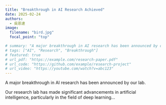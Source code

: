 ```yaml
---
title: "Breakthrough in AI Research Achieved"
date: 2025-02-24
authors:
  - 吳恩達
image:
  filename: "bird.jpg"
  focal_point: "top"

# summary: "A major breakthrough in AI research has been announced by our lab."
# tags: ["AI", "Research", "Breakthrough"]
# featured: true
# url_pdf: "https://example.com/research-paper.pdf"
# url_code: "https://github.com/example/research-project"
# url_video: "https://youtube.com/watch?v=abc123"
---
```


A major breakthrough in AI research has been announced by our lab.

<!--more-->

Our research lab has made significant advancements in artificial intelligence, particularly in the field of deep learning...
